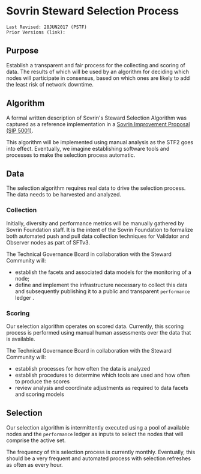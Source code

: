 # Sovrin Steward Selection Process
```
Last Revised: 28JUN2017 (PSTF)
Prior Versions (link):

```

## Purpose
Establish a transparent and fair process for the collecting and scoring of data. The results of which will be used by an algorithm for deciding which nodes will participate in consensus, based on which ones are likely to add the least risk of network downtime.

## Algorithm
A formal written description of Sovrin's Steward Selection Algorithm was captured as a reference implementation in a [Sovrin Improvement Proposal (SIP 5001)](https://github.com/sovrin-foundation/sovrin-sip/blob/master/text/5001-steward-selection-algorithm/README.md).

This algorithm will be implemented using manual analysis as the STF2 goes into effect. Eventually, we imagine establishing software tools and processes to make the selection process automatic.

## Data
The selection algorithm requires real data to drive the selection process. The data needs to be harvested and analyzed.

### Collection
Initially, diversity and performance metrics will be manually gathered by Sovrin Foundation staff. It is the intent of the Sovrin Foundation to formalize both automated push and pull data collection techniques for Validator and Observer nodes as part of SFTv3.

The Technical Governance Board in collaboration with the Steward Community will:

* establish the facets and associated data models for the monitoring of a node;
* define and implement the infrastructure necessary to collect this data and subsequently publishing it to a public and transparent ```performance``` ledger .

### Scoring

Our selection algorithm operates on scored data. Currently, this scoring process is performed using manual human assessments over the data that is available.

The Technical Governance Board in collaboration with the Steward Community will:

* establish processes for how often the data is analyzed
* establish procedures to determine which tools are used and how often to produce the scores
* review analysis and coordinate adjustments as required to data facets and scoring models

## Selection
Our selection algorithm is intermittently executed using a pool of available nodes and the ```performance``` ledger as inputs to select the nodes that will comprise the active set.

The frequency of this selection process is currently monthly. Eventually, this should be a very frequent and automated process with selection refreshes as often as every hour.
